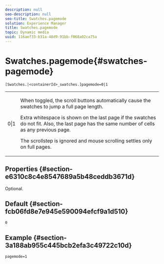 ```yaml
---
description: null
seo-description: null
seo-title: Swatches.pagemode
solution: Experience Manager
title: Swatches.pagemode
topic: Dynamic media
uuid: 116aef33-b31a-48d9-91bb-f068a02ca75a
---
```


# Swatches.pagemode{#swatches-pagemode}

 `[Swatches.|<containerId>_swatches.]pagemode=0|1`

<table id="table_52306D2150BC4EE2BD4CE4C718E96CC0"> 
 <tbody> 
  <tr> 
   <td colname="col1"> <p> <span class="codeph"> 0|1 </span> </p> </td> 
   <td colname="col2"> <p> When toggled, the scroll buttons automatically cause the swatches to jump a full page length. </p> <p>Extra whitespace is shown on the last page if the swatches do not fit. Also, the last page has the same number of cells as any previous page. </p> <p>The scrollstep is ignored and mouse scrolling settles only on full pages. </p> </td> 
  </tr> 
 </tbody> 
</table>

## Properties {#section-e6310c8c4e8547689a5b48ceddb3671d}

Optional.

## Default {#section-fcb06fd8e7e945e590094efcf9a1d510}

`0`

## Example {#section-3a188ab955c445bcb2efa3c49722c10d}

`pagemode=1` 
